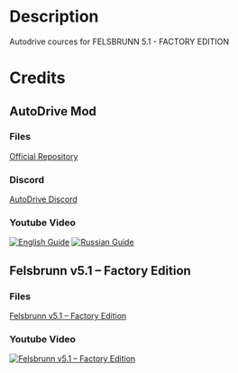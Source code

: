 # Description
Autodrive cources for FELSBRUNN 5.1 - FACTORY EDITION

# Credits

## AutoDrive Mod
### Files
[Official Repository](https://github.com/Stephan-S/FS19_AutoDrive "AutoDrive Mod")
### Discord
[AutoDrive Discord](https://discord.gg/9D4B5hX)
### Youtube Video
[![English Guide](http://img.youtube.com/vi/d3Ttgr833X8/0.jpg)](https://www.youtube.com/watch?v=d3Ttgr833X8)
[![Russian Guide](http://img.youtube.com/vi/YXf0KYsH_qw/0.jpg)](https://www.youtube.com/watch?v=d3Ttgr833X8)


## Felsbrunn v5.1 – Factory Edition
### Files
[Felsbrunn v5.1 – Factory Edition](http://www.farmingsimulator19mods.com/felsbrunn-v5-1-factory-edition-fs19/ "Felsbrunn v5.1 – Factory Edition")
### Youtube Video
[![Felsbrunn v5.1 – Factory Edition](http://img.youtube.com/vi/gyXYOZu8E_k/0.jpg)](https://www.youtube.com/watch?v=gyXYOZu8E_k)

